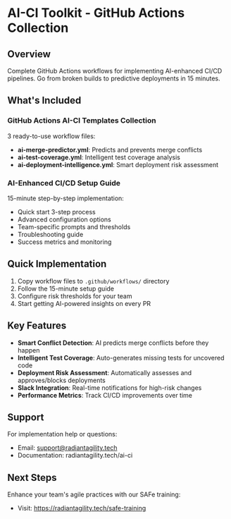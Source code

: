 # AI-CI Toolkit - GitHub Actions Collection

## Overview
Complete GitHub Actions workflows for implementing AI-enhanced CI/CD pipelines. Go from broken builds to predictive deployments in 15 minutes.

## What's Included

### GitHub Actions AI-CI Templates Collection
3 ready-to-use workflow files:
- **ai-merge-predictor.yml**: Predicts and prevents merge conflicts
- **ai-test-coverage.yml**: Intelligent test coverage analysis  
- **ai-deployment-intelligence.yml**: Smart deployment risk assessment

### AI-Enhanced CI/CD Setup Guide
15-minute step-by-step implementation:
- Quick start 3-step process
- Advanced configuration options
- Team-specific prompts and thresholds
- Troubleshooting guide
- Success metrics and monitoring

## Quick Implementation

1. Copy workflow files to `.github/workflows/` directory
2. Follow the 15-minute setup guide
3. Configure risk thresholds for your team
4. Start getting AI-powered insights on every PR

## Key Features

- **Smart Conflict Detection**: AI predicts merge conflicts before they happen
- **Intelligent Test Coverage**: Auto-generates missing tests for uncovered code
- **Deployment Risk Assessment**: Automatically assesses and approves/blocks deployments
- **Slack Integration**: Real-time notifications for high-risk changes
- **Performance Metrics**: Track CI/CD improvements over time

## Support

For implementation help or questions:
- Email: support@radiantagility.tech
- Documentation: radiantagility.tech/ai-ci

## Next Steps

Enhance your team's agile practices with our SAFe training:
- Visit: https://radiantagility.tech/safe-training